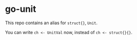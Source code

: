 # go-unit

This repo contains an alias for `struct{}`, `Unit`.

You can write `ch <- UnitVal` now, instead of `ch <- struct{}{}`.
